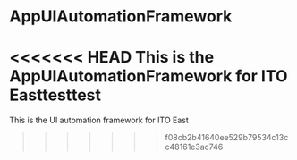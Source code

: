# AppUIAutomationFramework
<<<<<<< HEAD
This is the AppUIAutomationFramework for ITO Easttesttest
=======
This is the UI automation framework for ITO East
>>>>>>> f08cb2b41640ee529b79534c13cc48161e3ac746
